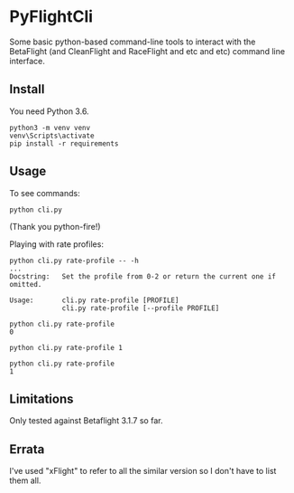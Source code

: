 # PyFlightCli

Some basic python-based command-line tools to interact with the BetaFlight
(and CleanFlight and RaceFlight and etc and etc) command line interface.

## Install

You need Python 3.6.

    python3 -m venv venv
    venv\Scripts\activate
    pip install -r requirements

## Usage

To see commands:

    python cli.py

(Thank you python-fire!)

Playing with rate profiles:

    python cli.py rate-profile -- -h
    ...
    Docstring:   Set the profile from 0-2 or return the current one if omitted.

    Usage:       cli.py rate-profile [PROFILE]
                 cli.py rate-profile [--profile PROFILE]

    python cli.py rate-profile
    0

    python cli.py rate-profile 1

    python cli.py rate-profile
    1

## Limitations

Only tested against Betaflight 3.1.7 so far.

## Errata

I've used "xFlight" to refer to all the similar version so I don't have to
list them all.
